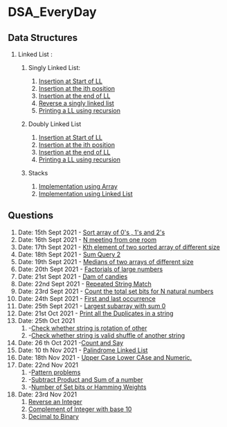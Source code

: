 # DSA_EveryDay

## Data Structures
1. Linked List : 
    1. Singly Linked List:
        1. [Insertion at Start of LL](./data_structures/linkedList/singlyLinkedList/insertion_at_Start.cpp)
        2. [Insertion at the ith position](./data_structures/linkedList/singlyLinkedList/insertion_At_nth_Position.cpp)
        3. [Insertion at the end of LL](./data_structures/linkedList/singlyLinkedList/insertion_at_the_end.cpp)
        4. [Reverse a singly linked list](./data_structures/linkedList/singlyLinkedList/reverse_singly_linked_list.cpp)
        5. [Printing a LL using recursion](./data_structures/linkedList/singlyLinkedList/display_using_recusrion.cpp)

    2. Doubly Linked List
        1. [Insertion at Start of LL](./data_structures/linkedList/doublyLinkedList/insertion_at_Start.cpp)
        2. [Insertion at the ith position](./data_structures/linkedList/doublyLinkedList/insertion_At_nth_Position.cpp)
        3. [Insertion at the end of LL](./data_structures/linkedList/doublyLinkedList/insertion_at_the_end.cpp)
        4. [Printing a LL using recursion](./data_structures/linkedList/doublyLinkedList/display_using_recusrion.cpp)
    3. Stacks
        1. [Implementation using Array](./data_structures/stacks/implementation_using_array.cpp)
        2. [Implementation using Linked List](./data_structures/stacks/implementation_using_LL.cpp)
## Questions 
1.  Date: 15th Sept 2021 - [Sort array of 0's , 1's and 2's](./practice/sort_array_of_0_2_1.cpp)
2.  Date: 16th Sept 2021 - [N meeting from one room](./practice/n_meeting_from_one_room.cpp)
3.  Date: 17th Sept 2021 - [Kth element of two sorted array of different size](./practice/kth_element_in_2_sorted_array_of_different_size.cpp) 
4.  Date: 18th Sept 2021 - [Sum Query 2](./practice/sum_query_2.cpp)  
5.  Date: 19th Sept 2021 - [Medians of two arrays of different size](/median_of_two_arrays_of_different_size.cpp)  
6.  Date: 20th Sept 2021 - [Factorials of large numbers](./practice/factorials_of_large_numbers.cpp) 
7.  Date: 21st Sept 2021 - [Dam of candies](./practice/dam_of_candies.cpp) 
8.  Date: 22nd Sept 2021 - [Repeated String Match](./practice/repeated_string_match.cpp)  
9.  Date: 23rd Sept 2021 - [Count the total set bits for N natural numbers](./practice/count_total_set_bits.cpp)  
10.  Date: 24th Sept 2021 - [First and last occurrence](./practice/first_last_occurrence.cpp)  
11. Date: 25th Sept 2021 - [Largest subarray with sum 0](./practice/largest_subarray_with_sum_0.cpp)
12. Date: 21st Oct 2021 - [Print all the Duplicates in a string](./practice/print_all_duplicates.cpp)
13. Date: 25th Oct 2021  
    1. -[Check whether string is rotation of other](./practice/rotaions_string_check.cpp) 
    2. -[Check whether string is valid shuffle of another string](./practice/string_shuffle_fo_another_string.cpp)
14. Date: 26 th Oct 2021 -[Count and Say](./practice/count_and_say.cpp)
15. Date: 10 th Nov 2021 - [Palindrome Linked List](./practice/palindromeLinkedList.cpp)
16. Date: 18th Nov 2021 - [Upper Case Lower CAse and Numeric.](./practice/upperCase_lowerCase_numeric.cpp)
17. Date: 22nd Nov 2021 
    1. -[Pattern problems](./practice/patterns.cpp)
    2. -[Subtract Product and Sum of a number](./practice/subtractProductAndSum.cpp)
    3. -[Number of Set bits or Hamming Weights](./practice/hammingWeight.cpp)
18. Date: 23rd Nov 2021
    1. [Reverse an Integer](./practice/reverseInteger.cpp)
    2. [Complement of Integer with base 10](./practice/complementOfBase10.cpp)
    3. [Decimal to Binary](./practice/decimalToBinary.cpp)
